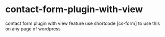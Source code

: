 # contact-form-plugin-with-view
contact form plugin with view feature 
use shortcode [cs-form] to use this on any page of wordpress
